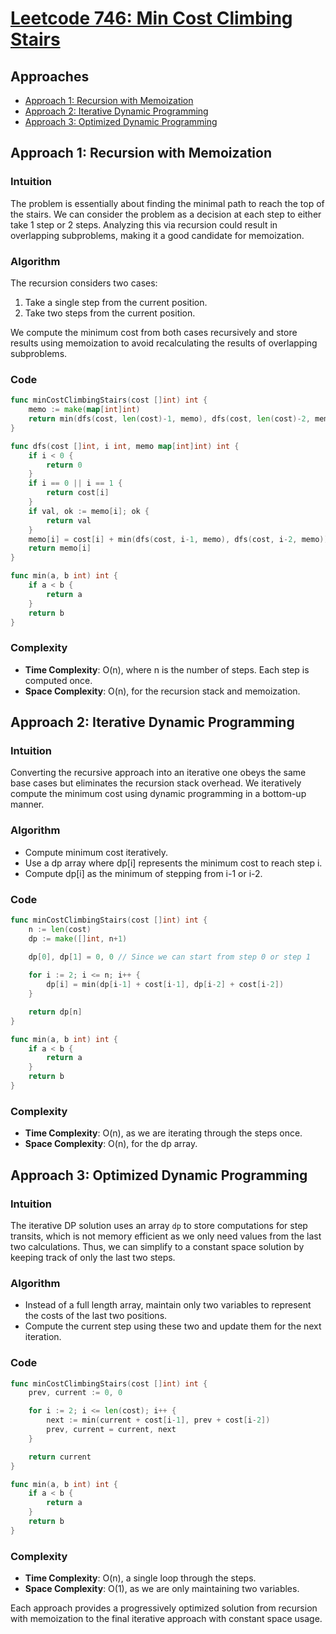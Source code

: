 # [Leetcode 746: Min Cost Climbing Stairs](https://leetcode.com/problems/min-cost-climbing-stairs/)

## Approaches
- [Approach 1: Recursion with Memoization](#approach-1-recursion-with-memoization)
- [Approach 2: Iterative Dynamic Programming](#approach-2-iterative-dynamic-programming)
- [Approach 3: Optimized Dynamic Programming](#approach-3-optimized-dynamic-programming)

## Approach 1: Recursion with Memoization

### Intuition
The problem is essentially about finding the minimal path to reach the top of the stairs. We can consider the problem as a decision at each step to either take 1 step or 2 steps. Analyzing this via recursion could result in overlapping subproblems, making it a good candidate for memoization. 

### Algorithm
The recursion considers two cases:
1. Take a single step from the current position.
2. Take two steps from the current position.

We compute the minimum cost from both cases recursively and store results using memoization to avoid recalculating the results of overlapping subproblems.

### Code
```go
func minCostClimbingStairs(cost []int) int {
    memo := make(map[int]int)
    return min(dfs(cost, len(cost)-1, memo), dfs(cost, len(cost)-2, memo))
}

func dfs(cost []int, i int, memo map[int]int) int {
    if i < 0 {
        return 0
    }
    if i == 0 || i == 1 {
        return cost[i]
    }
    if val, ok := memo[i]; ok {
        return val
    }
    memo[i] = cost[i] + min(dfs(cost, i-1, memo), dfs(cost, i-2, memo))
    return memo[i]
}

func min(a, b int) int {
    if a < b { 
        return a 
    }
    return b
}
```

### Complexity
- **Time Complexity**: O(n), where n is the number of steps. Each step is computed once.
- **Space Complexity**: O(n), for the recursion stack and memoization.

## Approach 2: Iterative Dynamic Programming

### Intuition
Converting the recursive approach into an iterative one obeys the same base cases but eliminates the recursion stack overhead. We iteratively compute the minimum cost using dynamic programming in a bottom-up manner.

### Algorithm
- Compute minimum cost iteratively.
- Use a dp array where dp[i] represents the minimum cost to reach step i.
- Compute dp[i] as the minimum of stepping from i-1 or i-2.

### Code
```go
func minCostClimbingStairs(cost []int) int {
    n := len(cost)
    dp := make([]int, n+1)
    
    dp[0], dp[1] = 0, 0 // Since we can start from step 0 or step 1

    for i := 2; i <= n; i++ {
        dp[i] = min(dp[i-1] + cost[i-1], dp[i-2] + cost[i-2])
    }

    return dp[n]
}

func min(a, b int) int {
    if a < b { 
        return a 
    }
    return b
}
```

### Complexity
- **Time Complexity**: O(n), as we are iterating through the steps once.
- **Space Complexity**: O(n), for the dp array.

## Approach 3: Optimized Dynamic Programming

### Intuition
The iterative DP solution uses an array `dp` to store computations for step transits, which is not memory efficient as we only need values from the last two calculations. Thus, we can simplify to a constant space solution by keeping track of only the last two steps.

### Algorithm
- Instead of a full length array, maintain only two variables to represent the costs of the last two positions.
- Compute the current step using these two and update them for the next iteration.

### Code
```go
func minCostClimbingStairs(cost []int) int {
    prev, current := 0, 0

    for i := 2; i <= len(cost); i++ {
        next := min(current + cost[i-1], prev + cost[i-2])
        prev, current = current, next
    }

    return current
}

func min(a, b int) int {
    if a < b { 
        return a 
    }
    return b
}
```

### Complexity
- **Time Complexity**: O(n), a single loop through the steps.
- **Space Complexity**: O(1), as we are only maintaining two variables.

Each approach provides a progressively optimized solution from recursion with memoization to the final iterative approach with constant space usage.

